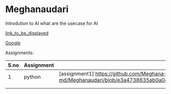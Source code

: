 # Meghanaudari

Introdution to AI
 what are the usecase for AI

 [link_to_be_displayed](Actual_Line)

 [Google](https://www.google.com/)



Assignments:

| S.no | Assignment | Link |
|------ |-----------|-------|
|   1   | python    | [assignment1] https://github.com/Meghana-md/Meghanaudari/blob/e3a4738635ab0a041b78ec35b894c347ec2ff4f7/assignments/Assignment_01.ipynb      |
|       |           |       | 
|       |           |       |
